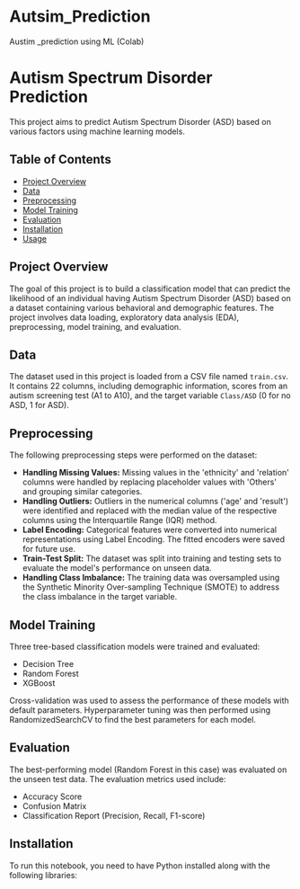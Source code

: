# Autsim_Prediction
Austim _prediction using ML (Colab)
# Autism Spectrum Disorder Prediction

This project aims to predict Autism Spectrum Disorder (ASD) based on various factors using machine learning models.

## Table of Contents

- [Project Overview](#project-overview)
- [Data](#data)
- [Preprocessing](#preprocessing)
- [Model Training](#model-training)
- [Evaluation](#evaluation)
- [Installation](#installation)
- [Usage](#usage)

## Project Overview

The goal of this project is to build a classification model that can predict the likelihood of an individual having Autism Spectrum Disorder (ASD) based on a dataset containing various behavioral and demographic features. The project involves data loading, exploratory data analysis (EDA), preprocessing, model training, and evaluation.

## Data

The dataset used in this project is loaded from a CSV file named `train.csv`. It contains 22 columns, including demographic information, scores from an autism screening test (A1 to A10), and the target variable `Class/ASD` (0 for no ASD, 1 for ASD).

## Preprocessing

The following preprocessing steps were performed on the dataset:

- **Handling Missing Values:** Missing values in the 'ethnicity' and 'relation' columns were handled by replacing placeholder values with 'Others' and grouping similar categories.
- **Handling Outliers:** Outliers in the numerical columns ('age' and 'result') were identified and replaced with the median value of the respective columns using the Interquartile Range (IQR) method.
- **Label Encoding:** Categorical features were converted into numerical representations using Label Encoding. The fitted encoders were saved for future use.
- **Train-Test Split:** The dataset was split into training and testing sets to evaluate the model's performance on unseen data.
- **Handling Class Imbalance:** The training data was oversampled using the Synthetic Minority Over-sampling Technique (SMOTE) to address the class imbalance in the target variable.

## Model Training

Three tree-based classification models were trained and evaluated:

- Decision Tree
- Random Forest
- XGBoost

Cross-validation was used to assess the performance of these models with default parameters. Hyperparameter tuning was then performed using RandomizedSearchCV to find the best parameters for each model.

## Evaluation

The best-performing model (Random Forest in this case) was evaluated on the unseen test data. The evaluation metrics used include:

- Accuracy Score
- Confusion Matrix
- Classification Report (Precision, Recall, F1-score)

## Installation

To run this notebook, you need to have Python installed along with the following libraries:
